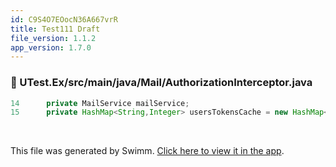 ```yaml
---
id: C9S4O7EOocN36A667vrR
title: Test111 Draft
file_version: 1.1.2
app_version: 1.7.0
---
```


<!-- NOTE-swimm-snippet: the lines below link your snippet to Swimm -->
### 📄 UTest.Ex/src/main/java/Mail/AuthorizationInterceptor.java
```java
14     	private MailService mailService;
15     	private HashMap<String,Integer> usersTokensCache = new HashMap<String,Integer>();
```

<br/>

This file was generated by Swimm. [Click here to view it in the app](http://localhost:5001/repos/ls4DA2fLasmQuEbT4ipw/docs/C9S4O7EOocN36A667vrR).
